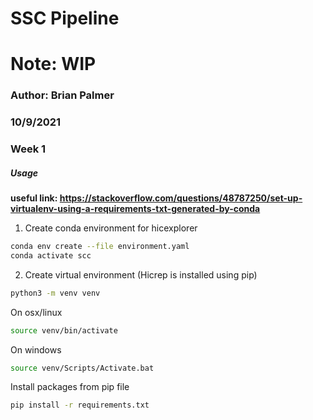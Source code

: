 # SSC Pipeline
# Note: WIP
### Author: Brian Palmer
### 10/9/2021
### Week 1

##### Usage
**useful link: https://stackoverflow.com/questions/48787250/set-up-virtualenv-using-a-requirements-txt-generated-by-conda**

1. Create conda environment for hicexplorer
```bash
conda env create --file environment.yaml
conda activate scc
```

2. Create virtual environment (Hicrep is installed using pip)
```bash
python3 -m venv venv
```

 On osx/linux
```bash
source venv/bin/activate
```
 On windows
```bash
source venv/Scripts/Activate.bat
```

 Install packages from pip file 
```bash
pip install -r requirements.txt
```



